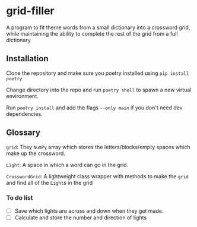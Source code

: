 # grid-filler
A program to fit theme words from a small dictionary into a crossword grid, while maintaining the ability to complete the rest of the grid from a full dictionary

## Installation

Clone the repository and make sure you poetry installed using `pip install poetry`

Change directory into the repo and run `poetry shell` to spawn a new virtual environment.

Run `poetry install` and add the flags `--only main` if you don't need dev dependencies.

## Glossary

`grid`: They `NumPy` array which stores
the letters/blocks/empty spaces which make up the crossword.

`Light`: A space in which a word can go in the grid.

`CrosswordGrid`: A lightweight class wrapper with methods to make the `grid` and find all of the `Light`s in the grid

### To do list
- [ ] Save which lights are across and down when they get made.
- [ ] Calculate and store the number and direction of lights